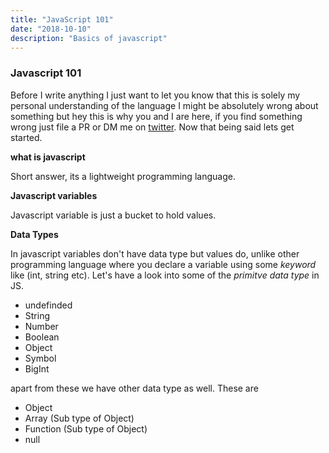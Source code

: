 ```yaml
---
title: "JavaScript 101"
date: "2018-10-10"
description: "Basics of javascript"
---
```


### Javascript 101

Before I write anything I just want to let you know that this is solely my personal understanding of the
language I might be absolutely wrong about something but hey this is why you and I are here, if you find something
wrong just file a PR or DM me on [twitter](https://twitter.com/Hrishikeshrai2). Now that being said lets get started.

**what is javascript**

Short answer, its a lightweight programming language.

**Javascript variables**

Javascript variable is just a bucket to hold values.

**Data Types**

In javascript variables don't have data type but values do, unlike other programming language where you declare
a variable using some _keyword_ like (int, string etc). Let's have a look into some of the _primitve data type_ in JS.

- undefinded
- String
- Number
- Boolean
- Object
- Symbol
- BigInt

apart from these we have other data type as well. These are

- Object
- Array (Sub type of Object)
- Function (Sub type of Object)
- null
